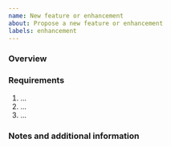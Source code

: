 ```yaml
---
name: New feature or enhancement
about: Propose a new feature or enhancement
labels: enhancement
---
```


### Overview
<!-- 
  Give a high level overview and background of the feature, 
  explaining why it is needed or what it enables. There should
  be enough detail for someone to pick up this ticket and
  understand the reason for the new feature and how it might
  be used by users. Who? What? Why?
-->



### Requirements
<!--  
  What requirements does the final implementation need to meet
  in order for the issue to be considered complete? What are the
  design constraints? Good and clear requirements can save wasted 
  effort.
  
  Remember, requirements should be: 
   - verifiable: there's an obvious yes / no answer to "does the 
     implementation meet this requirement?"
   - unambiguous: be explicit - no "better", "faster", "simple", etc.
   - singular: one requirement per point (no "ands" or "ors")
-->
1. ...
2. ...
3. ...


### Notes and additional information
<!-- 
  Add any context, such as:
   - Possible alternative solutions to the problem being solved
   - Useful resources, such as potentially useful libraries or tools
   - Screenshots, links to data, etc.
-->
